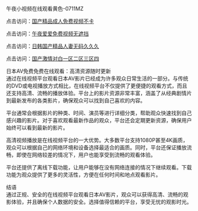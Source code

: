 午夜小视频在线观看黄色-0711MZ

点击访问：<a href="https://heiliaowzu4ur.pages.dev">国产精品成人免费视频不卡</a>

点击访问：<a href="https://heiliaoxqkkct.pages.dev">午夜爱爱免费视频无遮挡</a>

点击访问：<a href="https://heiliaowt0d7p.pages.dev">日韩国产精品人妻无码久久久</a>

点击访问：<a href="https://heiliaozj3tjd.pages.dev">国产激情对白一区二区三区四</a>

日本AV免费免费在线观看：高清资源随时更新  
通过在线视频平台观看日本AV影片已经成为许多观众日常生活的一部分。与传统的DVD或电视播放方式相比，在线视频平台不仅提供了更便捷的观看方式，而且还支持高清、流畅的播放体验。平台上的影片资源非常丰富，涵盖了从经典剧情片到最新发布的各类影片，确保观众可以找到自己喜欢的内容。

平台通常会根据影片的种类、时间、演员等进行详细分类，帮助观众快速找到自己感兴趣的影片。对于喜欢观看最新作品的观众，平台还会定期更新资源，确保用户始终可以看到最新的影片。

高清视频播放是在线视频平台的一大优势。大多数平台支持1080P甚至4K画质，观众可以根据自己的网络环境和设备选择最适合的画质。同时，平台还保证播放流畅，即使在网络较差的情况下，用户也能享受到流畅的观看体验。

平台还提供了离线下载功能，让用户能够在没有网络连接的情况下继续观看。下载功能为观众提供了更多的灵活性，方便在任何时间和地点观看影片。

结语  
通过正规、安全的在线视频平台观看日本AV影片，观众可以获得高清、流畅的观影体验，并且确保个人数据的安全。选择值得信赖的平台，享受无忧的观影时光。

<span style="display:none;">[Canonical link]( https://github.com/error40466/yaaa12)</span>


